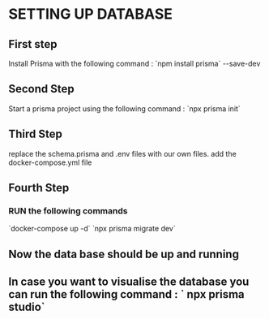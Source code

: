 <h1> SETTING UP DATABASE </h1>

<h2> First step </h2>
<span>Install Prisma with the following command : `npm install prisma` --save-dev </span>
<h2> Second Step</h2>
<span>Start a prisma project using the following command : `npx prisma init`</span>
<h2> Third Step</h2>
<span>replace the schema.prisma and .env files with our own files.
add the docker-compose.yml file</span>
<h2> Fourth Step</h2>
<h3>RUN the following commands</h3>
<span>`docker-compose up -d`</span>
<span>`npx prisma migrate dev`</span>

<h2> Now the data base should be up and running</h2>
<h2>In case you want to visualise the database you can run the following command :
  ` npx prisma studio`</h2>
